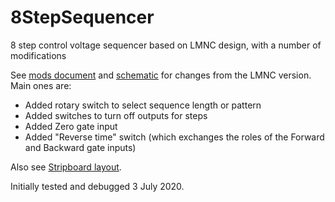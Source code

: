 # 8StepSequencer
8 step control voltage sequencer based on LMNC design, with a number of modifications

See [mods document](Docs/mods.md) and [schematic](Docs/lmnc_8_step_seq.pdf) for changes from the LMNC version. Main ones are:

* Added rotary switch to select sequence length or pattern
* Added switches to turn off outputs for steps
* Added Zero gate input
* Added "Reverse time" switch (which exchanges the roles of the Forward and Backward gate inputs)

Also see [Stripboard layout](Docs/lmnc_8step_strip.png).

Initially tested and debugged 3 July 2020.
